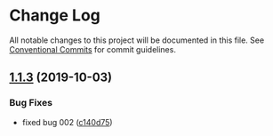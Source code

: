# Change Log

All notable changes to this project will be documented in this file.
See [Conventional Commits](https://conventionalcommits.org) for commit guidelines.

## [1.1.3](https://github.com/mpvineesh/lerna/compare/pcs-ui-snippets@1.1.2...pcs-ui-snippets@1.1.3) (2019-10-03)


### Bug Fixes

* fixed bug 002 ([c140d75](https://github.com/mpvineesh/lerna/commit/c140d75))

